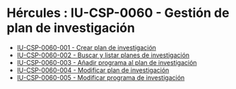 # Hércules : IU\-CSP\-0060 \- Gestión de plan de investigación



* [IU\-CSP\-0060\-001 \- Crear plan de investigación](/hercules/sgi-sistema-de-gestion-de-investigacion/requisitos-y-analisis-funcional/analisis-funcional-sgi-hercules/csp-modulo-de-convocatorias-ayudas-solicitudes-proyectos-y-contratos-y-grupos-de-investigacion/csp-interfaz-de-usuario/iu-csp-0060-gestion-de-plan-de-investigacion/iu-csp-0060-001-crear-plan-de-investigacion.md "/hercules/sgi-sistema-de-gestion-de-investigacion/requisitos-y-analisis-funcional/analisis-funcional-sgi-hercules/csp-modulo-de-convocatorias-ayudas-solicitudes-proyectos-y-contratos-y-grupos-de-investigacion/csp-interfaz-de-usuario/iu-csp-0060-gestion-de-plan-de-investigacion/iu-csp-0060-001-crear-plan-de-investigacion.md")
* [IU\-CSP\-0060\-002 \- Buscar y listar planes de investigación](/hercules/sgi-sistema-de-gestion-de-investigacion/requisitos-y-analisis-funcional/analisis-funcional-sgi-hercules/csp-modulo-de-convocatorias-ayudas-solicitudes-proyectos-y-contratos-y-grupos-de-investigacion/csp-interfaz-de-usuario/iu-csp-0060-gestion-de-plan-de-investigacion/iu-csp-0060-002-buscar-y-listar-planes-de-investigacion.md "/hercules/sgi-sistema-de-gestion-de-investigacion/requisitos-y-analisis-funcional/analisis-funcional-sgi-hercules/csp-modulo-de-convocatorias-ayudas-solicitudes-proyectos-y-contratos-y-grupos-de-investigacion/csp-interfaz-de-usuario/iu-csp-0060-gestion-de-plan-de-investigacion/iu-csp-0060-002-buscar-y-listar-planes-de-investigacion.md")
* [IU\-CSP\-0060\-003 \- Añadir programa al plan de investigación](/hercules/sgi-sistema-de-gestion-de-investigacion/requisitos-y-analisis-funcional/analisis-funcional-sgi-hercules/csp-modulo-de-convocatorias-ayudas-solicitudes-proyectos-y-contratos-y-grupos-de-investigacion/csp-interfaz-de-usuario/iu-csp-0060-gestion-de-plan-de-investigacion/iu-csp-0060-003-anadir-programa-al-plan-de-investigacion.md "/hercules/sgi-sistema-de-gestion-de-investigacion/requisitos-y-analisis-funcional/analisis-funcional-sgi-hercules/csp-modulo-de-convocatorias-ayudas-solicitudes-proyectos-y-contratos-y-grupos-de-investigacion/csp-interfaz-de-usuario/iu-csp-0060-gestion-de-plan-de-investigacion/iu-csp-0060-003-anadir-programa-al-plan-de-investigacion.md")
* [IU\-CSP\-0060\-004 \- Modificar plan de investigación](/hercules/sgi-sistema-de-gestion-de-investigacion/requisitos-y-analisis-funcional/analisis-funcional-sgi-hercules/csp-modulo-de-convocatorias-ayudas-solicitudes-proyectos-y-contratos-y-grupos-de-investigacion/csp-interfaz-de-usuario/iu-csp-0060-gestion-de-plan-de-investigacion/iu-csp-0060-004-modificar-plan-de-investigacion.md "/hercules/sgi-sistema-de-gestion-de-investigacion/requisitos-y-analisis-funcional/analisis-funcional-sgi-hercules/csp-modulo-de-convocatorias-ayudas-solicitudes-proyectos-y-contratos-y-grupos-de-investigacion/csp-interfaz-de-usuario/iu-csp-0060-gestion-de-plan-de-investigacion/iu-csp-0060-004-modificar-plan-de-investigacion.md")
* [IU\-CSP\-0060\-005 \- Modificar programa de investigación](/hercules/sgi-sistema-de-gestion-de-investigacion/requisitos-y-analisis-funcional/analisis-funcional-sgi-hercules/csp-modulo-de-convocatorias-ayudas-solicitudes-proyectos-y-contratos-y-grupos-de-investigacion/csp-interfaz-de-usuario/iu-csp-0060-gestion-de-plan-de-investigacion/iu-csp-0060-005-modificar-programa-de-investigacion.md "/hercules/sgi-sistema-de-gestion-de-investigacion/requisitos-y-analisis-funcional/analisis-funcional-sgi-hercules/csp-modulo-de-convocatorias-ayudas-solicitudes-proyectos-y-contratos-y-grupos-de-investigacion/csp-interfaz-de-usuario/iu-csp-0060-gestion-de-plan-de-investigacion/iu-csp-0060-005-modificar-programa-de-investigacion.md")




